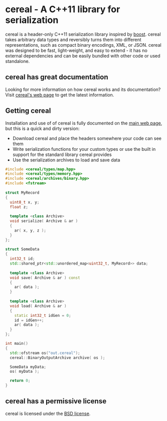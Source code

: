 cereal - A C++11 library for serialization
==========================================

cereal is a header-only C++11 serialization library inspired by [boost](http://www.boost.org/doc/libs/1_53_0/libs/serialization/doc/index.html).  cereal takes arbitrary data types and reversibly turns them into different representations, such as compact binary encodings, XML, or JSON.  cereal was designed to be fast, light-weight, and easy to extend - it has no external dependencies and can be easily bundled with other code or used standalone.

## cereal has great documentation

Looking for more information on how cereal works and its documentation?  Visit [cereal's web page](http://USCiLab.github.com/cereal) to get the latest information.

## Getting cereal

Installation and use of of cereal is fully documented on the [main web page](http://USCiLab.github.com/cereal), but this is a quick and dirty version:

* Download cereal and place the headers somewhere your code can see them
* Write serialization functions for your custom types or use the built in support for the standard library cereal provides
* Use the serialization archives to load and save data

```cpp
#include <cereal/types/map.hpp>
#include <cereal/types/memory.hpp>
#include <cereal/archives/binary.hpp>
#include <fstream>
    
struct MyRecord
{
  uint8_t x, y;
  float z;
  
  template <class Archive>
  void serialize( Archive & ar )
  {
    ar( x, y, z );
  }
};
    
struct SomeData
{
  int32_t id;
  std::shared_ptr<std::unordered_map<uint32_t, MyRecord>> data;
  
  template <class Archive>
  void save( Archive & ar ) const
  {
    ar( data );
  }
      
  template <class Archive>
  void load( Archive & ar )
  {
    static int32_t idGen = 0;
    id = idGen++;
    ar( data );
  }
};

int main()
{
  std::ofstream os("out.cereal");
  cereal::BinaryOutputArchive archive( os );

  SomeData myData;
  os( myData );

  return 0;
}
```    


## cereal has a permissive license

cereal is licensed under the [BSD license](http://opensource.org/licenses/BSD-3-Clause).
